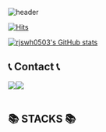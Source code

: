 <div align="left">

![header](https://capsule-render.vercel.app/api?type=Waving&color=timeGradient&text=Welcome%20to%20rjswh0503's%20GitHub%20👋&animation=twinkling&fontSize=40&fontAlignY=50&fontAlign=50&height=180&desc=)
    
[![Hits](https://hits.seeyoufarm.com/api/count/incr/badge.svg?url=https%3A%2F%2Fgithub.com%2Frjswh0503&count_bg=%2379C83D&title_bg=%23FEA92A&icon=&icon_color=%23E7E7E7&title=hits&edge_flat=false)](https://hits.seeyoufarm.com)
    
    
    
    
    
[![rjswh0503's GitHub stats](https://github-readme-stats.vercel.app/api?username=rjswh0503&include_all_commits=true&theme=gruvbox_light&hide_border=false&count_private=true)](https://github.com/rjswh0503/github-readme-stats)
    
    
    
 ## 📞 Contact 📞
<div style="display:flex; flex-direction:row;">
        <a href="rjswh1234@gmail.com">
        <img src="https://img.shields.io/badge/Gmail-EA4335?style=for-the-badge&logo=Gmail&logoColor=white"> 
        </a>
        <a href="rjswh0503@naver.com">
        <img src="https://img.shields.io/badge/Naver-03C75A?style=for-the-badge&logo=Naver&logoColor=white"> 
        </a>
</div><br>
    
## 📚 STACKS 📚


</div>
